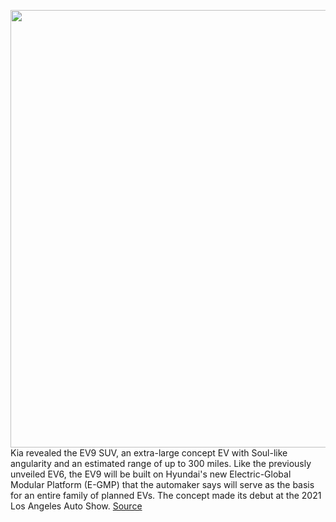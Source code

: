 <img src='https://cdn.vox-cdn.com/thumbor/ScyM1ApeGXcbjCXDEFKf56rW2Zw=/0x0:6192x4128/1200x800/filters:focal(2601x1569:3591x2559)/cdn.vox-cdn.com/uploads/chorus_image/image/70156471/18205_Concept_EV9.0.jpg' width='700px' /><br/>
Kia revealed the EV9 SUV, an extra-large concept EV with Soul-like angularity and an estimated range of up to 300 miles. Like the previously unveiled EV6, the EV9 will be built on Hyundai's new Electric-Global Modular Platform (E-GMP) that the automaker says will serve as the basis for an entire family of planned EVs. The concept made its debut at the 2021 Los Angeles Auto Show.
<a href='https://www.theverge.com/2021/11/17/22787843/kia-ev9-concept-electric-suv-specs-size-la-auto-show'> Source <a/>